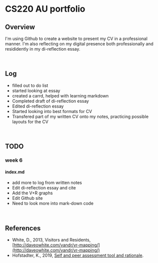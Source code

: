 # CS220 AU portfolio
## Overview
I'm using Github to create a website to present my CV in a professional manner.
I'm also reflecting on my digital presence both professionally and resididently in my di-reflection essay.

<br>

## Log
- filled out to do list
- started looking at essay
- created a carrd, helped with learning markdown 
- Completed draft of di-reflection essay
- Edited di-reflection essay
- Started looking into best formats for CV
- Transfered part of my written CV onto my notes, practicing possible layouts for the CV

<br>

## TODO
### week 6
#### index.md
- add more to log from written notes
- Edit di-reflection essay and cite
- Add the V+R graphs
- Edit Github site
- Need to look more into mark-down code


<br>

## References
- White, D., 2013, Visitors and Residents, [http://daveowhite.com/vandr/vr-mapping/](http://daveowhite.com/vandr/vr-mapping/)
- Hofstadter, K., 2019, [Self and peer assessment tool and rationale](https://khofstadter.com/assets/doc/Hofstadter-2019-self-and-peer-assessment-tool-and-rationale.pdf).
